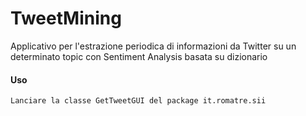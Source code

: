 # TweetMining
Applicativo per l'estrazione periodica di informazioni da Twitter su un determinato topic con Sentiment Analysis basata su dizionario

#### Uso

`Lanciare la classe GetTweetGUI del package it.romatre.sii`


